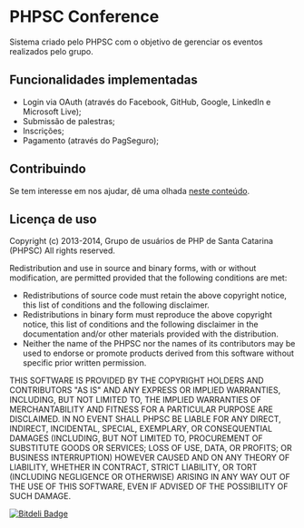 # PHPSC Conference

Sistema criado pelo PHPSC com o objetivo de gerenciar os eventos realizados pelo grupo.

## Funcionalidades implementadas

* Login via OAuth (através do Facebook, GitHub, Google, LinkedIn e Microsoft Live);
* Submissão de palestras;
* Inscrições;
* Pagamento (através do PagSeguro);

## Contribuindo

Se tem interesse em nos ajudar, dê uma olhada [neste conteúdo](https://github.com/PHPSC/phpsc-conf/blob/develop/CONTRIBUTING.md).


## Licença de uso

Copyright (c) 2013-2014, Grupo de usuários de PHP de Santa Catarina (PHPSC)
All rights reserved.

Redistribution and use in source and binary forms, with or without modification, are permitted provided that the following conditions are met:
* Redistributions of source code must retain the above copyright notice, this list of conditions and the following disclaimer.
* Redistributions in binary form must reproduce the above copyright notice, this list of conditions and the following disclaimer in the documentation and/or other materials provided with the distribution.
* Neither the name of the PHPSC nor the names of its contributors may be used to endorse or promote products derived from this software without specific prior written permission.

THIS SOFTWARE IS PROVIDED BY THE COPYRIGHT HOLDERS AND CONTRIBUTORS "AS IS" AND ANY EXPRESS OR IMPLIED WARRANTIES, INCLUDING, BUT NOT LIMITED TO, THE IMPLIED WARRANTIES OF MERCHANTABILITY AND FITNESS FOR A PARTICULAR PURPOSE ARE DISCLAIMED. IN NO EVENT SHALL PHPSC BE LIABLE FOR ANY DIRECT, INDIRECT, INCIDENTAL, SPECIAL, EXEMPLARY, OR CONSEQUENTIAL DAMAGES (INCLUDING, BUT NOT LIMITED TO, PROCUREMENT OF SUBSTITUTE GOODS OR SERVICES; LOSS OF USE, DATA, OR PROFITS; OR BUSINESS INTERRUPTION) HOWEVER CAUSED AND ON ANY THEORY OF LIABILITY, WHETHER IN CONTRACT, STRICT LIABILITY, OR TORT (INCLUDING NEGLIGENCE OR OTHERWISE) ARISING IN ANY WAY OUT OF THE USE OF THIS SOFTWARE, EVEN IF ADVISED OF THE POSSIBILITY OF SUCH DAMAGE.


[![Bitdeli Badge](https://d2weczhvl823v0.cloudfront.net/PHPSC/phpsc-conf/trend.png)](https://bitdeli.com/free "Bitdeli Badge")

